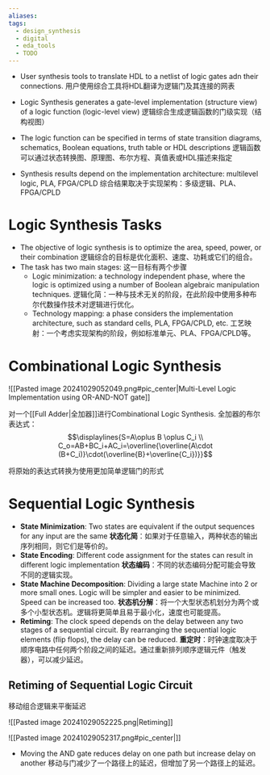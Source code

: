 ```yaml
---
aliases: 
tags:
  - design_synthesis
  - digital
  - eda_tools
  - TODO
---
```

- User synthesis tools to translate HDL to a netlist of logic gates adn their connections.
  用户使用综合工具将HDL翻译为逻辑门及其连接的网表

- Logic Synthesis generates a gate-level implementation (structure view) of a logic function (logic-level view)
    逻辑综合生成逻辑函数的门级实现（结构视图）
- The logic function can be specified in terms of state transition diagrams, schematics, Boolean equations, truth table or HDL descriptions
  逻辑函数可以通过状态转换图、原理图、布尔方程、真值表或HDL描述来指定
- Synthesis results depend on the implementation architecture: multilevel logic, PLA, FPGA/CPLD
  综合结果取决于实现架构：多级逻辑、PLA、FPGA/CPLD

# Logic Synthesis Tasks

- The objective of logic synthesis is to optimize the area, speed, power, or their combination
  逻辑综合的目标是优化面积、速度、功耗或它们的组合。
- The task has two main stages:
  这一目标有两个步骤
	- Logic minimization: a technology independent phase, where the logic is optimized using a number of Boolean algebraic manipulation techniques.
	  逻辑化简：一种与技术无关的阶段，在此阶段中使用多种布尔代数操作技术对逻辑进行优化。
	- Technology mapping: a phase considers the implementation architecture, such as standard cells, PLA, FPGA/CPLD, etc.
	  工艺映射：一个考虑实现架构的阶段，例如标准单元、PLA、FPGA/CPLD等。

# Combinational Logic Synthesis

![[Pasted image 20241029052049.png#pic_center|Multi-Level Logic Implementation using OR-AND-NOT gate]]

对一个[[Full Adder|全加器]]进行Combinational Logic Synthesis. 全加器的布尔表达式：$$\displaylines{S=A\oplus B \oplus C_i \\ C_o=AB+BC_i+AC_i=\overline{\overline{A\cdot (B+C_i)}\cdot(\overline{B}+\overline{C_i})}}$$

将原始的表达式转换为使用更加简单逻辑门的形式
# Sequential Logic Synthesis

- **State Minimization**: Two states are equivalent if the output sequences for any input are the same
  **状态化简**：如果对于任意输入，两种状态的输出序列相同，则它们是等价的。
- **State Encoding**: Different code assignment for the states can result in different logic implementation
  **状态编码**：不同的状态编码分配可能会导致不同的逻辑实现。
- **State Machine Decomposition**: Dividing a large state Machine into 2 or more small ones. Logic will be simpler and easier to be minimized. Speed can be increased too.
  **状态机分解**：将一个大型状态机划分为两个或多个小型状态机。逻辑将更简单且易于最小化，速度也可能提高。
- **Retiming**: The clock speed depends on the delay between any two stages of a sequential circuit. By rearranging the sequential logic elements (flip flops), the delay can be reduced.
  **重定时**：时钟速度取决于顺序电路中任何两个阶段之间的延迟。通过重新排列顺序逻辑元件（触发器），可以减少延迟。
  
## Retiming of Sequential Logic Circuit

移动组合逻辑来平衡延迟

![[Pasted image 20241029052225.png|Retiming]]

![[Pasted image 20241029052317.png#pic_center|]]
- Moving the AND gate reduces delay on one path but increase delay on another
  移动与门减少了一个路径上的延迟，但增加了另一个路径上的延迟。